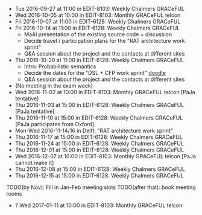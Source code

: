 * Tue 2016-09-27 at 11:00 in EDIT-8103: Weekly Chalmers GRACeFUL
* Wed 2016-10-05 at 10:00 in EDIT-8103: Monthly GRACeFUL telcon
* Fri 2016-10-07 at 11:00 in EDIT-6128: Weekly Chalmers GRACeFUL
* Fri 2016-10-14 at 11:00 in EDIT-6128: Weekly Chalmers GRACeFUL
    * MaAl presentation of the existing source code + discussion
    * Decide travel / participation plans for the "RAT architecture work sprint"
    * Q&A session about the project and the contacts at different sites
* Thu 2016-10-20 at 11:00 in EDIT-6128: Weekly Chalmers GRACeFUL
    * Intro: Probabilistic semantics
    * Decide the dates for the "DSL + CFP work sprint" [doodle](https://doodle.com/poll/67vdzvgim6rkyun2)
    * Q&A session about the project and the contacts at different sites
* (No meeting in the exam week)
* Wed 2016-11-02 at 10:00 in EDIT-8103: Monthly GRACeFUL telcon [PaJa tentative]
* Thu 2016-11-03 at 15:00 in EDIT-6128: Weekly Chalmers GRACeFUL [PaJa tentative]
* Thu 2016-11-10 at 15:00 in EDIT-6128: Weekly Chalmers GRACeFUL [PaJa participates from Oxford]
* Mon-Wed 2016-11-14/16 in Delft: "RAT architecture work sprint"
* Thu 2016-11-17 at 15:00 in EDIT-6128: Weekly Chalmers GRACeFUL
* Thu 2016-11-24 at 15:00 in EDIT-6128: Weekly Chalmers GRACeFUL
* Thu 2016-12-01 at 15:00 in EDIT-6128: Weekly Chalmers GRACeFUL
* Wed 2016-12-07 at 10:00 in EDIT-8103: Monthly GRACeFUL telcon [PaJa cannot make it]
* Thu 2016-12-08 at 15:00 in EDIT-6128: Weekly Chalmers GRACeFUL
* Thu 2016-12-15 at 15:00 in EDIT-6128: Weekly Chalmers GRACeFUL

TODO(by Nov): Fill in Jan-Feb meeting slots
TODO(after that): book meeting rooms

* ? Wed 2017-01-11 at 10:00 in EDIT-8103: Monthly GRACeFUL telcon

